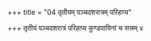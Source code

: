 +++
title = "04 तृतीयम् पञ्चदशरात्रम् परिहाप्य"

+++
तृतीयं पञ्चदशरात्रं परिहाप्य कुण्डपायिनां च सत्त्रम् ४